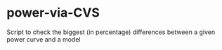 # power-via-CVS
Script to check the biggest (in percentage) differences between a given power curve and a model
